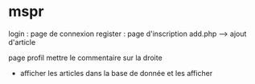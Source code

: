 # mspr

login : page de connexion
register : page d'inscription
add.php --> ajout d'article 


page profil mettre le commentaire sur la droite
- afficher les articles dans la base de donnée et les
afficher 
